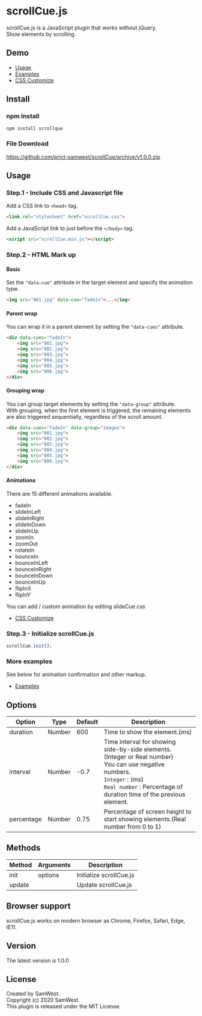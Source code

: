 # scrollCue.js
scrollCue.js is a JavaScript plugin that works without jQuery.  
Show elements by scrolling.

## Demo
* [Usage](https://prjct-samwest.github.io/scrollCue/)  
* [Examples](https://prjct-samwest.github.io/scrollCue/examples.html)  
* [CSS Customize](https://prjct-samwest.github.io/scrollCue/customize.html)

## Install

### npm Install
```
npm install scrollque
```

### File Download
https://github.com/prjct-samwest/scrollCue/archive/v1.0.0.zip


## Usage

### Step.1 - Include CSS and Javascript file
Add a CSS link to `<head>` tag.
```html
<link rel="stylesheet" href="scrollCue.css">
```
Add a JavaScript link to just before the `</body>` tag.
```html
<script src="scrollCue.min.js"></script>
```
### Step.2 - HTML Mark up

#### Basic
Set the `"data-cue"` attribute in the target element and specify the animation type.
```html
<img src="001.jpg" data-cue="fadeIn">...</img>
```

#### Parent wrap
You can wrap it in a parent element by setting the `"data-cues"` attribute.
```html
<div data-cues="fadeIn">
    <img src="001.jpg">
    <img src="002.jpg">
    <img src="003.jpg">
    <img src="004.jpg">
    <img src="005.jpg">
    <img src="006.jpg">
</div>
```


#### Grouping wrap
You can group target elements by setting the `"data-group"` attribute.  
With grouping, when the first element is triggered, the remaining elements are also triggered sequentially, regardless of the scroll amount.
```html
<div data-cues="fadeIn" data-group="images">
    <img src="001.jpg">
    <img src="002.jpg">
    <img src="003.jpg">
    <img src="004.jpg">
    <img src="005.jpg">
    <img src="006.jpg">
</div>
```



#### Animations
There are 15 different animations available.

* fadeIn
* slideInLeft
* slideInRight
* slideInDown
* slideInUp
* zoomIn
* zoomOut
* rotateIn
* bounceIn
* bounceInLeft
* bounceInRight
* bounceInDown
* bounceInUp
* flipInX
* flipInY

You can add / custom animation by editing slideCue.css  
*  [CSS Customize](https://prjct-samwest.github.io/scrollCue/customize.html)

### Step.3 - Initialize scrollCue.js
```javascript
scrollCue.init();
```

### More examples
See below for animation confirmation and other markup.  
* [Examples](https://prjct-samwest.github.io/scrollCue/examples.html)  


## Options
|Option|Type|Default|Description|
|---|---|---|---|
|duration|Number|600|Time to show the element.(ms)|
|interval|Number|-0.7|Time interval for showing side-by-side elements. (Integer or Real number)<br> You can use negative numbers.<br>`Integer` : (ms)<br>`Real number` : Percentage of duration time of the previous element.|
|percentage|Number|0.75|Percentage of screen height to start showing elements.(Real number from 0 to 1)|


## Methods
|Method|Arguments|Description|
|---|---|---|
|init|options|Initialize scrollCue.js|
|update| |Update scrollCue.js|


## Browser support
scrollCue.js works on modern browser as Chrome, Firefox, Safari, Edge, IE11.

## Version
The latest version is 1.0.0

## License
Created by SamWest.  
Copyright (c) 2020 SamWest.  
This plugin is released under the MIT License.